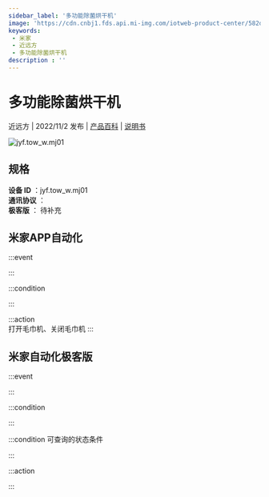 ```yaml
---
sidebar_label: '多功能除菌烘干机'
image: 'https://cdn.cnbj1.fds.api.mi-img.com/iotweb-product-center/582d65824bbb38c577d4403948d2452a_1660112871889.png?GalaxyAccessKeyId=AKVGLQWBOVIRQ3XLEW&Expires=9223372036854775807&Signature=dVxjFojLbW+jy1iAO0nSiVTwy/M='
keywords: 
 - 米家
 - 近远方
 - 多功能除菌烘干机
description : ''
---
```

# 多功能除菌烘干机

近远方 | 2022/11/2 发布 | [产品百科](https://home.mi.com/webapp/content/baike/product/index.html?model=jyf.tow_w.mj01/) | [说明书](https://home.mi.com/views/introduction.html?model=jyf.tow_w.mj01&region=cn)

![jyf.tow_w.mj01](https://cdn.cnbj1.fds.api.mi-img.com/iotweb-product-center/582d65824bbb38c577d4403948d2452a_1660112871889.png?GalaxyAccessKeyId=AKVGLQWBOVIRQ3XLEW&Expires=9223372036854775807&Signature=dVxjFojLbW+jy1iAO0nSiVTwy/M=)

## 规格  
> 
**设备 ID** ：jyf.tow_w.mj01  
**通讯协议** ：  
**极客版**  ： 待补充 


## 米家APP自动化  

:::event  

:::

:::condition  

:::

:::action   
打开毛巾机、关闭毛巾机
:::

## 米家自动化极客版  

:::event  

:::

:::condition  

:::

:::condition 可查询的状态条件  

:::

:::action  

:::

        
